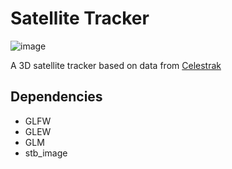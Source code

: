 # Satellite Tracker
![image](https://github.com/michal100032/satellite-tracker/assets/53525961/d8a5ee9e-adaf-44df-8b95-22858e50cc44)

A 3D satellite tracker based on data from [Celestrak](https://celestrak.org/)

## Dependencies
* GLFW
* GLEW
* GLM
* stb_image
